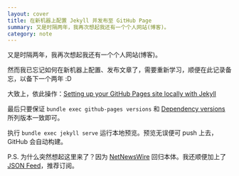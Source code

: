 ```yaml
---
layout: cover
title: 在新机器上配置 Jekyll 并发布至 GitHub Page
summary: 又是时隔两年，我再次想起我还有一个个人网站(博客)。
category: note
---
```


又是时隔两年，我再次想起我还有一个个人网站(博客)。

然而我已忘记如何在新机器上配置、发布文章了，需要重新学习，顺便在此记录备忘，以备下一个两年 :D

大致上，依此操作：[Setting up your GitHub Pages site locally with Jekyll](https://help.github.com/articles/setting-up-your-github-pages-site-locally-with-jekyll/)

最后只要保证 `bundle exec github-pages versions` 和 [Dependency versions](https://pages.github.com/versions/) 所列版本一致即可。

执行 `bundle exec jekyll serve` 运行本地预览。预览无误便可 push 上去，GitHub 会自动构建。

P.S. 为什么突然想起这里来了？因为 [NetNewsWire](http://inessential.com/2018/08/31/netnewswire_comes_home) 回归本体。我还顺便加上了 [JSON Feed](/feed.json)，推荐订阅。
